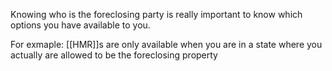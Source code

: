 
Knowing who is the foreclosing party is really important to know which options you have available to you. 

For exmaple: [[HMR]]s are only available when you are in a state where you actually are allowed to be the foreclosing property 